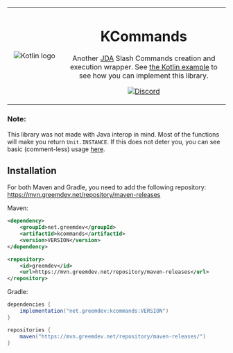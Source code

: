 <table>
    <tr>
        <td align="center" width="25%">
            <img alt="Kotlin logo" src="https://cdn.freebiesupply.com/logos/large/2x/kotlin-1-logo-png-transparent.png"/>
        </td>
        <td align="center" width="75%">

# KCommands

Another [JDA](https://github.com/DV8FromTheWorld/JDA) Slash Commands creation and execution wrapper.
See [the Kotlin example](https://code.greemdev.net/greem/KCommands/-/blob/main/src/test/kotlin/net/greemdev/examplebot/ExampleJdaBot.kt) to see how you can implement this library.

[![Discord](https://img.shields.io/discord/405806471578648588.svg?color=7000FB&label=discord&style=for-the-badge)](https://discord.gg/H8bcFr2)
        </td>
    </tr>
</table>

### Note:
This library was not made with Java interop in mind. Most of the functions will make you return `Unit.INSTANCE`.
If this does not deter you, you can see basic (comment-less) usage [here](https://code.greemdev.net/greem/KCommands/-/blob/main/src/test/kotlin/net/greemdev/examplebot/JavaSayCommand.java).

## Installation

For both Maven and Gradle, you need to add the following repository: https://mvn.greemdev.net/repository/maven-releases

Maven:

```xml
<dependency>
    <groupId>net.greemdev</groupId>
    <artifactId>kcommands</artifactId>
    <version>VERSION</version>
</dependency>

<repository>
    <id>greemdev</id>
    <url>https://mvn.greemdev.net/repository/maven-releases</url>
</repository>
```

Gradle:
```groovy
dependencies {
    implementation("net.greemdev:kcommands:VERSION")
}

repositories {
    maven("https://mvn.greemdev.net/repository/maven-releases/")
}
```
